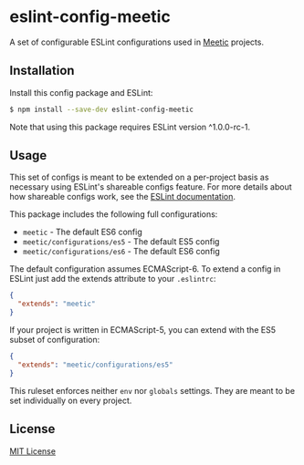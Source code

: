 # eslint-config-meetic

A set of configurable ESLint configurations used in [Meetic][1] projects.

## Installation

Install this config package and ESLint:

```bash
$ npm install --save-dev eslint-config-meetic
```

Note that using this package requires ESLint version ^1.0.0-rc-1.

## Usage

This set of configs is meant to be extended on a per-project basis as necessary
using ESLint's shareable configs feature. For more details about how shareable
configs work, see the [ESLint documentation][2].

This package includes the following full configurations:

- `meetic` - The default ES6 config
- `meetic/configurations/es5` - The default ES5 config
- `meetic/configurations/es6` - The default ES6 config

The default configuration assumes ECMAScript-6. To extend a config in ESLint
just add the extends attribute to your `.eslintrc`:

```json
{
  "extends": "meetic"
}
```

If your project is written in ECMAScript-5, you can extend with the ES5 subset
of configuration:

```json
{
  "extends": "meetic/configurations/es5"
}
```

This ruleset enforces neither `env` nor `globals` settings. They are meant to be set individually on every project.

## License

[MIT License][3]


[1]: http://www.meetic.fr
[2]: http://eslint.org/docs/developer-guide/shareable-configs
[3]: http://opensource.org/licenses/MIT
